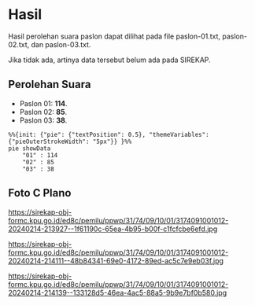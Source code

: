 # Hasil

Hasil perolehan suara paslon dapat dilihat pada file paslon-01.txt, paslon-02.txt, dan paslon-03.txt.

Jika tidak ada, artinya data tersebut belum ada pada SIREKAP.

## Perolehan Suara

 * Paslon 01: **114**.
 * Paslon 02: **85**.
 * Paslon 03: **38**.

```mermaid
%%{init: {"pie": {"textPosition": 0.5}, "themeVariables": {"pieOuterStrokeWidth": "5px"}} }%%
pie showData
    "01" : 114
    "02" : 85
    "03" : 38
```
## Foto C Plano

https://sirekap-obj-formc.kpu.go.id/ed8c/pemilu/ppwp/31/74/09/10/01/3174091001012-20240214-213927--1f61190c-65ea-4b95-b00f-c1fcfcbe6efd.jpg

https://sirekap-obj-formc.kpu.go.id/ed8c/pemilu/ppwp/31/74/09/10/01/3174091001012-20240214-214111--48b84341-69e0-4172-89ed-ac5c7e9eb03f.jpg

https://sirekap-obj-formc.kpu.go.id/ed8c/pemilu/ppwp/31/74/09/10/01/3174091001012-20240214-214139--133128d5-46ea-4ac5-88a5-9b9e7bf0b580.jpg
